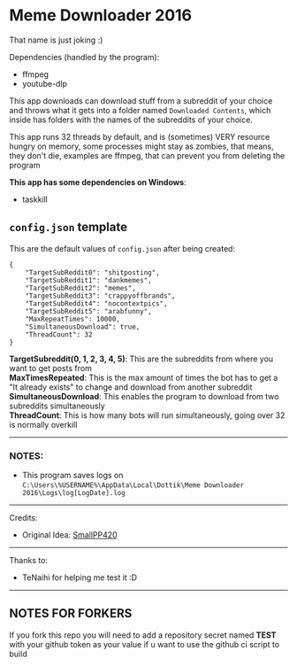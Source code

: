 ﻿# Meme Downloader 2016

That name is just joking :)

Dependencies (handled by the program):

  - ffmpeg
  - youtube-dlp

This app downloads can download stuff from a subreddit of your choice and throws what it gets into a folder named `Downloaded Contents`, which inside has folders with the names of the subreddits of your choice.

This app runs 32 threads by default, and is (sometimes) VERY resource hungry on memory, some processes might stay as zombies, that means, they don't die, examples are ffmpeg, that can prevent you from deleting the program 

**This app has some dependencies on Windows**: 

  - taskkill

## `config.json` template

This are the default values of `config.json` after being created:

```
{
	"TargetSubReddit0": "shitposting",
	"TargetSubReddit1": "dankmemes",
	"TargetSubReddit2": "memes",
	"TargetSubReddit3": "crappyoffbrands",
	"TargetSubReddit4": "nocontextpics",
	"TargetSubReddit5": "arabfunny",
	"MaxRepeatTimes": 10000,
	"SimultaneousDownload": true,
	"ThreadCount": 32
}
```
**TargetSubreddit(0, 1, 2, 3, 4, 5)**: This are the subreddits from where you want to get posts from <br>
**MaxTimesRepeated**: This is the max amount of times the bot has to get a "It already exists" to change and download from another subreddit<br>
**SimultaneousDownload**: This enables the program to download from two subreddits simultaneously<br>
**ThreadCount**: This is how many bots will run simultaneously, going over 32 is normally overkill

------------------

### **NOTES**:

  - This program saves logs on `C:\Users\%USERNAME%\AppData\Local\Dottik\Meme Downloader 2016\Logs\log[LogDate].log`

------------------

Credits:

  - Original Idea: [SmallPP420](https://github.com/SmallPP420)

------------------

Thanks to: 

  - TeNaihi for helping me test it :D

------------------


## NOTES FOR FORKERS

If you fork this repo you will need to add a repository secret named **TEST** with your github token as your value if u want to use the github ci script to build
